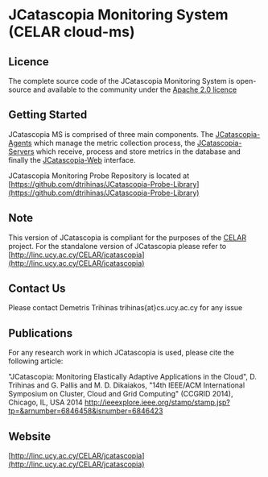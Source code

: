 JCatascopia Monitoring System (CELAR cloud-ms)
====================================

Licence
---------------
The complete source code of the JCatascopia Monitoring System is open-source and available to the community under the [Apache 2.0 licence](http://www.apache.org/licenses/LICENSE-2.0.html)

Getting Started
---------------
JCatascopia MS is comprised of three main components. The [JCatascopia-Agents](https://github.com/CELAR/cloud-ms/tree/master/JCatascopia-Agent) which manage the metric collection process, the [JCatascopia-Servers](https://github.com/CELAR/cloud-ms/tree/master/JCatascopia-Server) which receive, process and store metrics in the database and finally the [JCatascopia-Web](https://github.com/CELAR/cloud-ms/tree/master/JCatascopia-Web) interface.

JCatascopia Monitoring Probe Repository is located at [https://github.com/dtrihinas/JCatascopia-Probe-Library](https://github.com/dtrihinas/JCatascopia-Probe-Library)

Note
---------------
This version of JCatascopia is compliant for the purposes of the [CELAR](http://celarcloud.eu/) project. For the standalone version of JCatascopia please refer to [http://linc.ucy.ac.cy/CELAR/jcatascopia](http://linc.ucy.ac.cy/CELAR/jcatascopia)

Contact Us
---------------
Please contact Demetris Trihinas trihinas{at}cs.ucy.ac.cy for any issue

Publications
---------------
For any research work in which JCatascopia is used, please cite the following article:

"JCatascopia: Monitoring Elastically Adaptive Applications in the Cloud", D. Trihinas and G. Pallis and M. D. Dikaiakos, "14th IEEE/ACM International Symposium on Cluster, Cloud and Grid Computing" (CCGRID 2014), Chicago, IL, USA 2014
http://ieeexplore.ieee.org/stamp/stamp.jsp?tp=&arnumber=6846458&isnumber=6846423

Website
---------------
[http://linc.ucy.ac.cy/CELAR/jcatascopia](http://linc.ucy.ac.cy/CELAR/jcatascopia)

